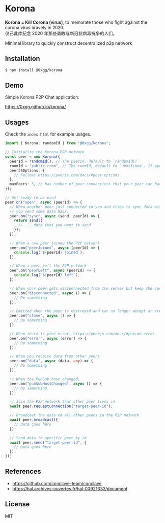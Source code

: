 # Korona

**Korona = Kill Corona (virus)**, to memorate those who fight against the corona virus bravely in 2020.  
仅已此库纪念 2020 年那些勇敢与新冠状病毒抗争的人们。

Minimal library to quickly construct decentralized p2p network

## Installation

```bash
$ npm install @0xgg/korona
```

## Demo

Simple Korona P2P Chat application:

https://0xgg.github.io/korona/

## Usages

Check the `index.html` for example usages.

```typescript
import { Korona, randomId } from "@0xgg/korona";

// Initialize the Korona P2P network
const peer = new Korona({
  peerId = randomId(), // The peerId, default to `randomId()`
  roomId = "public-rrom", // The roomId, default to `undefined`. If specified, then the peer will try to join the PubSub room. The peer might become the PubSub room host if there is no host yet.
  peerJSOptions: {
    // Follows https://peerjs.com/docs/#peer-options
  },
  maxPeers: 5, // Max number of peer connections that your peer can have
});

// Get ready to be used
peer.on("open", async (peerId) => {
  // When another peer just connected to you and tries to sync data with you,
  // you send some data back.
  peer.on("sync", async (send, peerId) => {
    return send({
      // ... data that you want to send
    });
  });

  // When a new peer joined the P2P network
  peer.on("peerJoined", async (peerId) => {
    console.log(`${peerId} joined`);
  });

  // When a peer left the P2P network
  peer.on("peerLeft", async (peerId) => {
    console.log(`${peerId} left`);
  });

  // When your peer gets disconnnected from the server but keep the connections alive in the P2P network. Will not be able to accept new peer connections.
  peer.on("disconnected", async () => {
    // Do something
  });

  // Emitted when the peer is destroyed and can no longer accept or create any new connections. At this time, the peer's connections will all be closed.
  peer.on("close", async () => {
    // Do something
  });

  // When there is peer error: https://peerjs.com/docs/#peeron-error
  peer.on("error", async (error) => {
    // Do something
  });

  // When you receive data from other peers
  peer.on("data", async (data: any) => {
    // Do something
  });

  // When the PubSub host changed,
  peer.on("pubSubHostChanged", async () => {
    // Do something
  });

  // Join the P2P network that other peer lives in
  await peer.requestConnection("target-peer-id");

  // Broadcast the data to all other peers in the P2P network
  await peer.broadcast({
    // Data goes here
  });

  // Send data to specific peer by id
  await peer.send("target-peer-id", {
    // Data goes here
  });
});
```

## References

- https://github.com/conclave-team/conclave
- https://hal.archives-ouvertes.fr/hal-00921633/document

## License

MIT
